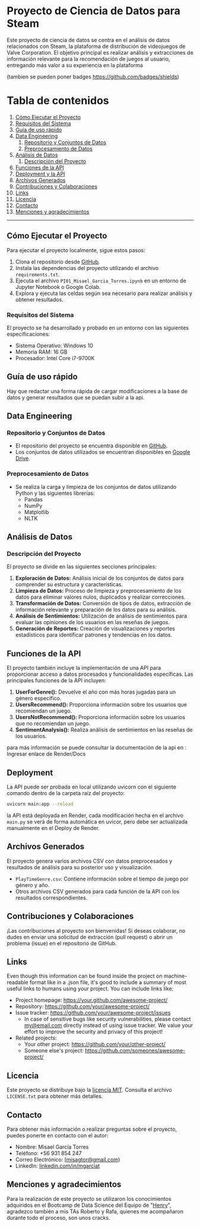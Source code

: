 # Proyecto de Ciencia de Datos para Steam

Este proyecto de ciencia de datos se centra en el análisis de datos relacionados con Steam, la plataforma de distribución de videojuegos de Valve Corporation. El objetivo principal es realizar análisis y extracciones de información relevante para la recomendación de juegos al usuario, entregando más valor a su experiencia en la plataforma
 
 (tambien se pueden poner badges https://github.com/badges/shields)
# Tabla de contenidos
1. [Cómo Ejecutar el Proyecto](#ejecutar)
2. [Requisitos del Sistema](#requisitos)
3. [Guía de uso rápido](#usorapido)
4.  [Data Engineering](#dataengineer)
    1. [Repositorio y Conjuntos de Datos](#datos)
    2. [Preprocesamiento de Datos](#preprocesamiento)
5. [Análisis de Datos](#analisis)
    1. [Descripción del Proyecto](#descripcion)
6. [Funciones de la API](#funciones)
7. [Deployment y la API](#deploy)
8. [Archivos Generados](#archivos)
9. [Contribuciones y Colaboraciones](#contribuciones)
10. [Links](#links)
11. [Licencia](#licencia)
12. [Contacto](#contacto)
13. [Menciones y agradecimientos](#menciones)
------------------------------------------------------------------------------------------------------------------------------------
<a name="ejecutar"></a>

## Cómo Ejecutar el Proyecto 

Para ejecutar el proyecto localmente, sigue estos pasos:

1. Clona el repositorio desde [GitHub](https://github.com/soyHenry/PI_ML_OPS/tree/PT?tab=readme-ov-file).
2. Instala las dependencias del proyecto utilizando el archivo `requirements.txt`.
3. Ejecuta el archivo `PI01_Misael_Garcia_Torres.ipynb` en un entorno de Jupyter Notebook o Google Colab.
4. Explora y ejecuta las celdas según sea necesario para realizar análisis y obtener resultados.

<a name="requisitos"></a>

### Requisitos del Sistema
El proyecto se ha desarrollado y probado en un entorno con las siguientes especificaciones:

- Sistema Operativo: Windows 10
- Memoria RAM: 16 GB
- Procesador: Intel Core i7-9700K

<a name="usorapido"></a>

## Guía de uso rápido
Hay que redactar una forma rápida de cargar modificaciones a la base de datos y generar resultados que se puedan subir a la api.


<a name="dataengineer"></a>

## Data Engineering

<a name="datos"></a>

### Repositorio y Conjuntos de Datos

- El repositorio del proyecto se encuentra disponible en [GitHub](https://github.com/soyHenry/PI_ML_OPS/tree/PT?tab=readme-ov-file).
- Los conjuntos de datos utilizados se encuentran disponibles en [Google Drive](https://drive.google.com/drive/folders/1HqBG2-sUkz_R3h1dZU5F2uAzpRn7BSpj).

<a name="preprocesamiento"></a>

### Preprocesamiento de Datos

- Se realiza la carga y limpieza de los conjuntos de datos utilizando Python y las siguientes librerías:
  - Pandas
  - NumPy
  - Matplotlib
  - NLTK

<a name="analisis"></a>

## Análisis de Datos

<a name="descripcion"></a>

### Descripción del Proyecto

El proyecto se divide en las siguientes secciones principales:

1. **Exploración de Datos:** Análisis inicial de los conjuntos de datos para comprender su estructura y características.
2. **Limpieza de Datos:** Proceso de limpieza y preprocesamiento de los datos para eliminar valores nulos, duplicados y realizar correcciones.
3. **Transformación de Datos:** Conversión de tipos de datos, extracción de información relevante y preparación de los datos para su análisis.
4. **Análisis de Sentimientos:** Utilización de análisis de sentimientos para evaluar las opiniones de los usuarios en las reseñas de juegos.
5. **Generación de Reportes:** Creación de visualizaciones y reportes estadísticos para identificar patrones y tendencias en los datos.

<a name="funciones"></a>

## Funciones de la API

El proyecto también incluye la implementación de una API para proporcionar acceso a datos procesados y funcionalidades específicas. Las principales funciones de la API incluyen:

1. **UserForGenre():** Devuelve el año con más horas jugadas para un género específico.
2. **UsersRecommend():** Proporciona información sobre los usuarios que recomiendan un juego.
3. **UsersNotRecommend():** Proporciona información sobre los usuarios que no recomiendan un juego.
4. **SentimentAnalysis():** Realiza análisis de sentimientos en las reseñas de los usuarios.

para más información se puede consultar la documentación de la api en :
Ingresar enlace de Render/Docs

<a name="deploy"></a>

## Deployment
La API puede ser probada en local utilizando uvicorn con el siguiente comando dentro de la carpeta raíz del proyecto:

```bash
uvicorn main:app --reload
```

la API está deployada en Render, cada modificación hecha en el archivo `main.py` se verá de forma automática en uvicor, pero debe ser actualizada manualmente en el Deploy de Render.

<a name="archivos"></a>

## Archivos Generados

El proyecto genera varios archivos CSV con datos preprocesados y resultados de análisis para su posterior uso y visualización.

- `PlayTimeGenre.csv`: Contiene información sobre el tiempo de juego por género y año.
- Otros archivos CSV generados para cada función de la API con los resultados correspondientes.

<a name="contribuciones"></a>

## Contribuciones y Colaboraciones

¡Las contribuciones al proyecto son bienvenidas! Si deseas colaborar, no dudes en enviar una solicitud de extracción (pull request) o abrir un problema (issue) en el repositorio de GitHub.

<a name="links"></a>

## Links

Even though this information can be found inside the project on machine-readable
format like in a .json file, it's good to include a summary of most useful
links to humans using your project. You can include links like:

- Project homepage: https://your.github.com/awesome-project/
- Repository: https://github.com/your/awesome-project/
- Issue tracker: https://github.com/your/awesome-project/issues
  - In case of sensitive bugs like security vulnerabilities, please contact
    my@email.com directly instead of using issue tracker. We value your effort
    to improve the security and privacy of this project!
- Related projects:
  - Your other project: https://github.com/your/other-project/
  - Someone else's project: https://github.com/someones/awesome-project/

<a name="licencia"></a>

## Licencia

Este proyecto se distribuye bajo la [licencia MIT](https://choosealicense.com/licenses/mit/). Consulta el archivo `LICENSE.txt` para obtener más detalles.

<a name="contacto"></a>

## Contacto

Para obtener más información o realizar preguntas sobre el proyecto, puedes ponerte en contacto con el autor:

- Nombre: Misael García Torres
- Teléfono: +56 931 854 247
- Correo Electrónico: [misagtor@gmail.com)
- LinkedIn: [linkedin.com/in/mgarciat](https://www.linkedin.com/in/mgarciat/)

<a name="menciones"></a>

## Menciones y agradecimientos

Para la realización de este proyecto se utilizaron los conocimientos adquiridos en el Bootcamp de Data Science del Equipo de "[Henry](https://web.soyhenry.com/about-us)", agradezco también a mis TAs Roberto y Rafa, quienes me acompañaron durante todo el proceso, son unos cracks.
